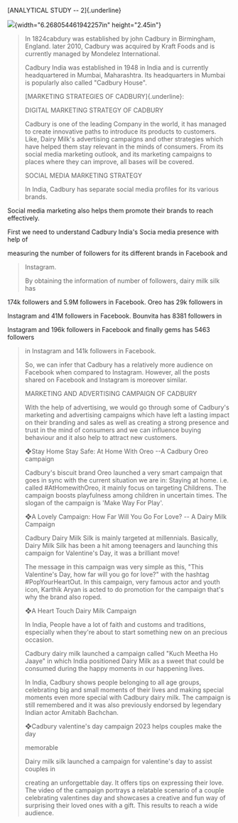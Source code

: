 [ANALYTICAL STUDY -- 2]{.underline}

![](vertopal_fc6da81cfe5343aba1970a86faed41ea/media/image1.png){width="6.268054461942257in"
height="2.45in"}

> In 1824cabdury was established by john Cadbury in Birmingham, England.
> later 2010, Cadbury was acquired by Kraft Foods and is currently
> managed by Mondelez International.
>
> Cadbury India was established in 1948 in India and is currently
> headquartered in Mumbai, Maharashtra. Its headquarters in Mumbai is
> popularly also called "Cadbury House".
>
> [MARKETING STRATEGIES OF CADBURY]{.underline}:
>
> DIGITAL MARKETING STRATEGY OF CADBURY
>
> Cadbury is one of the leading Company in the world, it has managed to
> create innovative paths to introduce its products to customers. Like,
> Dairy Milk's advertising campaigns and other strategies which have
> helped them stay relevant in the minds of consumers. From its social
> media marketing outlook, and its marketing campaigns to places where
> they can improve, all bases will be covered.
>
> SOCIAL MEDIA MARKETING STRATEGY
>
> In India, Cadbury has separate social media profiles for its various
> brands.

Social media marketing also helps them promote their brands to reach
effectively.

First we need to understand Cadbury India's Socia media presence with
help of

measuring the number of followers for its different brands in Facebook
and

> Instagram.
>
> By obtaining the information of number of followers, dairy milk silk
> has

174k followers and 5.9M followers in Facebook. Oreo has 29k followers in

Instagram and 41M followers in Facebook. Bounvita has 8381 followers in

Instagram and 196k followers in Facebook and finally gems has 5463
followers

> in Instagram and 141k followers in Facebook.
>
> So, we can infer that Cadbury has a relatively more audience on
> Facebook when compared to Instagram. However, all the posts shared on
> Facebook and Instagram is moreover similar.
>
> MARKETING AND ADVERTISING CAMPAIGN OF CADBURY
>
> With the help of advertising, we would go through some of Cadbury's
> marketing and advertising campaigns which have left a lasting impact
> on their branding and sales as well as creating a strong presence and
> trust in the mind of consumers and we can influence buying behaviour
> and it also help to attract new customers.
>
> ❖Stay Home Stay Safe: At Home With Oreo --A Cadbury Oreo campaign
>
> Cadbury's biscuit brand Oreo launched a very smart campaign that goes
> in sync with the current situation we are in: Staying at home. i.e.
> called #AtHomewithOreo, it mainly focus on targeting Childrens. The
> campaign boosts playfulness among children in uncertain times. The
> slogan of the campaign is 'Make Way For Play'.
>
> ❖A Lovely Campaign: How Far Will You Go For Love? -- A Dairy Milk
> Campaign
>
> Cadbury Dairy Milk Silk is mainly targeted at millennials. Basically,
> Dairy Milk Silk has been a hit among teenagers and launching this
> campaign for Valentine's Day, it was a brilliant move!
>
> The message in this campaign was very simple as this, "This
> Valentine's Day, how far will you go for love?" with the hashtag
> #PopYourHeartOut. In this campaign, very famous actor and youth icon,
> Karthik Aryan is acted to do promotion for the campaign that's why the
> brand also roped.
>
> ❖A Heart Touch Dairy Milk Campaign
>
> In India, People have a lot of faith and customs and traditions,
> especially when they're about to start something new on an precious
> occasion.
>
> Cadbury dairy milk launched a campaign called "Kuch Meetha Ho Jaaye"
> in which India positioned Dairy Milk as a sweet that could be consumed
> during the happy moments in our happening lives.
>
> In India, Cadbury shows people belonging to all age groups,
> celebrating big and small moments of their lives and making special
> moments even more special with Cadbury dairy milk. The campaign is
> still remembered and it was also previously endorsed by legendary
> Indian actor Amitabh Bachchan.
>
> ❖Cadbury valentine's day campaign 2023 helps couples make the day
>
> memorable
>
> Dairy milk silk launched a campaign for valentine's day to assist
> couples in
>
> creating an unforgettable day. It offers tips on expressing their
> love. The video of the campaign portrays a relatable scenario of a
> couple celebrating valentines day and showcases a creative and fun way
> of surprising their loved ones with a gift. This results to reach a
> wide audience.
